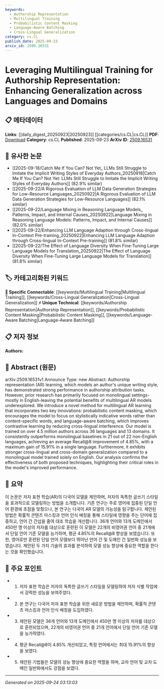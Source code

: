 ```yaml
---
keywords:
  - Authorship Representation
  - Multilingual Training
  - Probabilistic Content Masking
  - Language-Aware Batching
  - Cross-Lingual Generalization
category: cs.CL
publish_date: 2025-09-23
arxiv_id: 2509.16531
---
```


<!-- KEYWORD_LINKING_METADATA:
{
  "processed_timestamp": "2025-09-24T03:13:03.198923",
  "vocabulary_version": "1.0",
  "selected_keywords": [
    "Authorship Representation",
    "Multilingual Training",
    "Probabilistic Content Masking",
    "Language-Aware Batching",
    "Cross-Lingual Generalization"
  ],
  "rejected_keywords": [],
  "similarity_scores": {
    "Authorship Representation": 0.78,
    "Multilingual Training": 0.8,
    "Probabilistic Content Masking": 0.77,
    "Language-Aware Batching": 0.75,
    "Cross-Lingual Generalization": 0.82
  },
  "extraction_method": "AI_prompt_based",
  "budget_applied": true,
  "candidates_json": {
    "candidates": [
      {
        "surface": "Authorship Representation",
        "canonical": "Authorship Representation",
        "aliases": [
          "AR"
        ],
        "category": "unique_technical",
        "rationale": "Authorship Representation is a specialized concept central to the paper, offering potential for unique connections in authorship analysis.",
        "novelty_score": 0.75,
        "connectivity_score": 0.65,
        "specificity_score": 0.85,
        "link_intent_score": 0.78
      },
      {
        "surface": "Multilingual Training",
        "canonical": "Multilingual Training",
        "aliases": [
          "Multilingual Learning"
        ],
        "category": "specific_connectable",
        "rationale": "Multilingual Training is crucial for cross-lingual generalization, linking to broader discussions in multilingual NLP.",
        "novelty_score": 0.68,
        "connectivity_score": 0.82,
        "specificity_score": 0.72,
        "link_intent_score": 0.8
      },
      {
        "surface": "Probabilistic Content Masking",
        "canonical": "Probabilistic Content Masking",
        "aliases": [],
        "category": "unique_technical",
        "rationale": "This technique is a novel contribution of the paper, enhancing model focus on stylistic features.",
        "novelty_score": 0.8,
        "connectivity_score": 0.6,
        "specificity_score": 0.88,
        "link_intent_score": 0.77
      },
      {
        "surface": "Language-Aware Batching",
        "canonical": "Language-Aware Batching",
        "aliases": [],
        "category": "unique_technical",
        "rationale": "Language-Aware Batching is a unique method introduced to reduce cross-lingual interference, relevant for multilingual model training.",
        "novelty_score": 0.78,
        "connectivity_score": 0.63,
        "specificity_score": 0.86,
        "link_intent_score": 0.75
      },
      {
        "surface": "Cross-Lingual Generalization",
        "canonical": "Cross-Lingual Generalization",
        "aliases": [],
        "category": "specific_connectable",
        "rationale": "Cross-Lingual Generalization is a key outcome of the study, linking to broader themes in multilingual NLP.",
        "novelty_score": 0.7,
        "connectivity_score": 0.85,
        "specificity_score": 0.78,
        "link_intent_score": 0.82
      }
    ],
    "ban_list_suggestions": [
      "method",
      "performance",
      "experiment"
    ]
  },
  "decisions": [
    {
      "candidate_surface": "Authorship Representation",
      "resolved_canonical": "Authorship Representation",
      "decision": "linked",
      "scores": {
        "novelty": 0.75,
        "connectivity": 0.65,
        "specificity": 0.85,
        "link_intent": 0.78
      }
    },
    {
      "candidate_surface": "Multilingual Training",
      "resolved_canonical": "Multilingual Training",
      "decision": "linked",
      "scores": {
        "novelty": 0.68,
        "connectivity": 0.82,
        "specificity": 0.72,
        "link_intent": 0.8
      }
    },
    {
      "candidate_surface": "Probabilistic Content Masking",
      "resolved_canonical": "Probabilistic Content Masking",
      "decision": "linked",
      "scores": {
        "novelty": 0.8,
        "connectivity": 0.6,
        "specificity": 0.88,
        "link_intent": 0.77
      }
    },
    {
      "candidate_surface": "Language-Aware Batching",
      "resolved_canonical": "Language-Aware Batching",
      "decision": "linked",
      "scores": {
        "novelty": 0.78,
        "connectivity": 0.63,
        "specificity": 0.86,
        "link_intent": 0.75
      }
    },
    {
      "candidate_surface": "Cross-Lingual Generalization",
      "resolved_canonical": "Cross-Lingual Generalization",
      "decision": "linked",
      "scores": {
        "novelty": 0.7,
        "connectivity": 0.85,
        "specificity": 0.78,
        "link_intent": 0.82
      }
    }
  ]
}
-->

# Leveraging Multilingual Training for Authorship Representation: Enhancing Generalization across Languages and Domains

## 📋 메타데이터

**Links**: [[daily_digest_20250923|20250923]] [[categories/cs.CL|cs.CL]]
**PDF**: [Download](https://arxiv.org/pdf/2509.16531.pdf)
**Category**: cs.CL
**Published**: 2025-09-23
**ArXiv ID**: [2509.16531](https://arxiv.org/abs/2509.16531)

## 🔗 유사한 논문
- [[2025-09-18/Catch Me If You Can? Not Yet_ LLMs Still Struggle to Imitate the Implicit Writing Styles of Everyday Authors_20250918|Catch Me If You Can? Not Yet: LLMs Still Struggle to Imitate the Implicit Writing Styles of Everyday Authors]] (82.9% similar)
- [[2025-09-22/A Rigorous Evaluation of LLM Data Generation Strategies for Low-Resource Languages_20250922|A Rigorous Evaluation of LLM Data Generation Strategies for Low-Resource Languages]] (82.1% similar)
- [[2025-09-22/Language Mixing in Reasoning Language Models_ Patterns, Impact, and Internal Causes_20250922|Language Mixing in Reasoning Language Models: Patterns, Impact, and Internal Causes]] (82.0% similar)
- [[2025-09-22/Enhancing LLM Language Adaption through Cross-lingual In-Context Pre-training_20250922|Enhancing LLM Language Adaption through Cross-lingual In-Context Pre-training]] (81.8% similar)
- [[2025-09-22/The Effect of Language Diversity When Fine-Tuning Large Language Models for Translation_20250922|The Effect of Language Diversity When Fine-Tuning Large Language Models for Translation]] (81.8% similar)

## 🏷️ 카테고리화된 키워드
**🔗 Specific Connectable**: [[keywords/Multilingual Training|Multilingual Training]], [[keywords/Cross-Lingual Generalization|Cross-Lingual Generalization]]
**⚡ Unique Technical**: [[keywords/Authorship Representation|Authorship Representation]], [[keywords/Probabilistic Content Masking|Probabilistic Content Masking]], [[keywords/Language-Aware Batching|Language-Aware Batching]]

## 📋 저자 정보

**Authors:** 

## 📄 Abstract (원문)

arXiv:2509.16531v1 Announce Type: new 
Abstract: Authorship representation (AR) learning, which models an author's unique writing style, has demonstrated strong performance in authorship attribution tasks. However, prior research has primarily focused on monolingual settings-mostly in English-leaving the potential benefits of multilingual AR models underexplored. We introduce a novel method for multilingual AR learning that incorporates two key innovations: probabilistic content masking, which encourages the model to focus on stylistically indicative words rather than content-specific words, and language-aware batching, which improves contrastive learning by reducing cross-lingual interference. Our model is trained on over 4.5 million authors across 36 languages and 13 domains. It consistently outperforms monolingual baselines in 21 out of 22 non-English languages, achieving an average Recall@8 improvement of 4.85%, with a maximum gain of 15.91% in a single language. Furthermore, it exhibits stronger cross-lingual and cross-domain generalization compared to a monolingual model trained solely on English. Our analysis confirms the effectiveness of both proposed techniques, highlighting their critical roles in the model's improved performance.

## 📝 요약

이 논문은 저자 표현 학습(AR)의 다국어 모델을 제안하며, 저자의 독특한 글쓰기 스타일을 효과적으로 모델링하는 방법을 소개합니다. 기존 연구는 주로 영어에 집중된 단일 언어 환경에 초점을 맞췄으나, 본 연구는 다국어 AR 모델의 가능성을 탐구합니다. 제안된 방법은 확률적 콘텐츠 마스킹과 언어 인식 배칭을 통해 스타일에 영향을 주는 단어에 집중하고, 언어 간 간섭을 줄여 대조 학습을 개선합니다. 36개 언어와 13개 도메인에서 450만 명 이상의 저자를 대상으로 훈련된 이 모델은 22개의 비영어권 언어 중 21개에서 단일 언어 기준 모델을 능가하며, 평균 4.85%의 Recall@8 향상을 보였습니다. 또한, 영어로만 훈련된 단일 언어 모델보다 뛰어난 언어 간 및 도메인 간 일반화 성능을 보였습니다. 제안된 두 가지 기술의 효과를 분석하여 모델 성능 향상에 중요한 역할을 한다는 것을 확인했습니다.

## 🎯 주요 포인트

- 1. 저자 표현 학습은 저자의 독특한 글쓰기 스타일을 모델링하여 저자 식별 작업에서 강력한 성능을 보여주었다.
- 2. 본 연구는 다국어 저자 표현 학습을 위한 새로운 방법을 제안하며, 확률적 콘텐츠 마스킹과 언어 인식 배칭을 도입하였다.
- 3. 제안된 모델은 36개 언어와 13개 도메인에서 450만 명 이상의 저자를 대상으로 훈련되었으며, 22개의 비영어권 언어 중 21개 언어에서 단일 언어 기준 모델을 능가하였다.
- 4. 평균 Recall@8이 4.85% 개선되었고, 특정 언어에서는 최대 15.91%의 향상을 보였다.
- 5. 제안된 기법들은 모델의 성능 향상에 중요한 역할을 하며, 교차 언어 및 교차 도메인 일반화에서도 강점을 보였다.


---

*Generated on 2025-09-24 03:13:03*